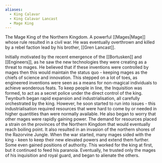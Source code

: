 ```yaml
---
aliases:
  - King Calavar
  - King Calavar Lancast
  - Mage King
---
```

The Mage King of the Northern Kingdom. A powerful [[Mages|Mage]] whose rule resulted in a civil war. He was eventually overthrown and killed by a rebel faction lead by his brother, [[Gren Lancast]].

Initially motivated by the recent emergence of the [[Bortusken]] and [[Engineers]], as he saw the new technologies they were creating as a threat to mages. He believed that if these inventions were controlled by mages then this would maintain the status quo - keeping mages as the chiefs of science and innovation. This stepped on a lot of toes, as engineered inventions were seen as a means for non-magical individuals to achieve wonderous feats. To keep people in line, the Inquisition was formed, to act as a secret police under the direct control of the king.
Twynburh began rapid expansion and industrialisation, all carefully orchestrated by the king. However, he soon started to run into issues - this industrialisation required resources that were hard to come by or needed in higher quantities than were normally available. He also began to worry that other mages were rapidly gaining power.
The demand for resources placed a strain on the provinces of the Northern Kingdom that would eventually reach boiling point. It also resulted in an invasion of the northern shores of the Razorvine Jungle. 
When the war started, many mages sided with the king - keen to keep their new elevated powers and extend them further. Some even gained positions of authority. This worked for the king at first, but it continued to feed his paranoia. Eventually, he trusted only the mages of his inquisition and royal guard, and began to alienate the others. 